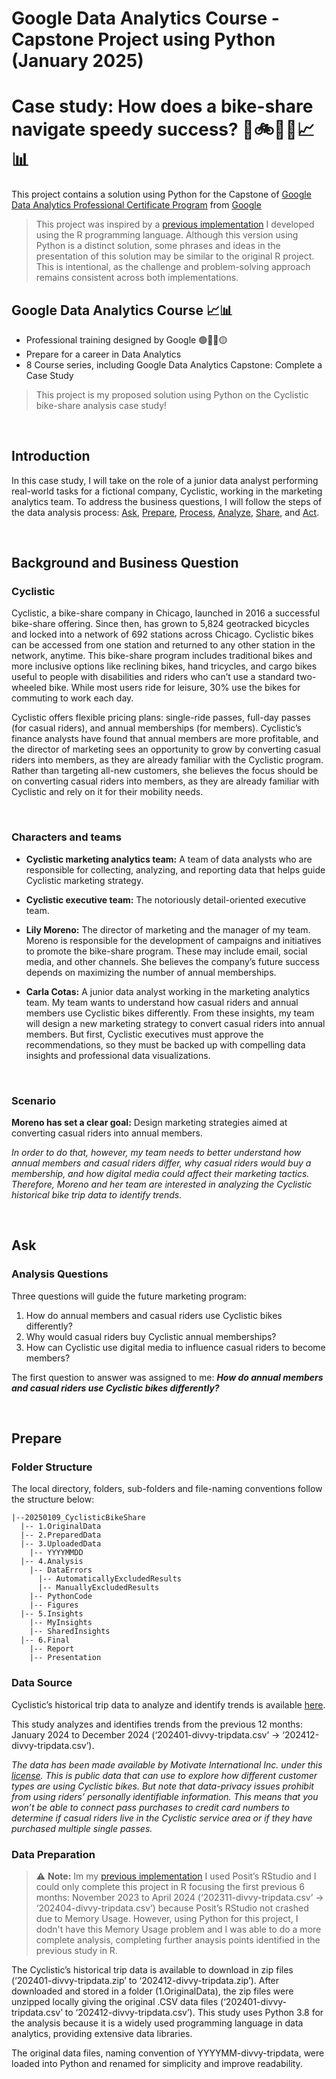 # Google Data Analytics Course - Capstone Project using Python (January 2025)
# Case study: How does a bike-share navigate speedy success?  🚴🚲👩‍💻📈📊

This project contains a solution using Python for the Capstone of [Google Data Analytics Professional Certificate Program](https://www.coursera.org/professional-certificates/google-data-analytics) from [Google](https://www.coursera.org/google-career-certificates) 

> This project was inspired by a [previous implementation](https://github.com/carlacotas/google-data-analytics-capstone-case-study-trackA-cyclistic) I developed using the R programming language. Although this version using Python is a distinct solution, some phrases and ideas in the presentation of this solution may be similar to the original R project. This is intentional, as the challenge and problem-solving approach remains consistent across both implementations.

## Google Data Analytics Course 📈📊 

- Professional training designed by Google 🟢🔵🔴🟡
- Prepare for a career in Data Analytics
- 8 Course series, including Google Data Analytics Capstone: Complete a Case Study

> This project is my proposed solution using Python on the Cyclistic bike-share analysis case study! 

<br/>

## Introduction 

In this case study, I will take on the role of a junior data analyst performing real-world tasks for a fictional company, Cyclistic, working in the marketing analytics team. To address the business questions, I will follow the steps of the data analysis process: [Ask](#ask), [Prepare](#prepare), [Process](#process), [Analyze](#analyze), [Share](#share), and [Act](#act).

<br/>


## Background and Business Question

### Cyclistic

Cyclistic, a bike-share company in Chicago, launched in 2016 a successful bike-share offering. Since then, has grown to 5,824 geotracked bicycles and locked into a network of 692 stations across Chicago. Cyclistic bikes can be accessed from one station and returned to any other station in the network, anytime. This bike-share program includes traditional bikes and more inclusive options like reclining bikes, hand tricycles, and cargo bikes useful to people with disabilities and riders who can’t use a standard two-wheeled bike. While most users ride for leisure, 30% use the bikes for commuting to work each day.

Cyclistic offers flexible pricing plans: single-ride passes, full-day passes (for casual riders), and annual memberships (for members). Cyclistic’s finance analysts have found that annual members are more profitable, and the director of marketing sees an opportunity to grow by converting casual riders into members, as they are already familiar with the Cyclistic program. Rather than targeting all-new customers, she believes the focus should be on converting casual riders into members, as they are already familiar with Cyclistic and rely on it for their mobility needs.

<br/>

### Characters and teams

- **Cyclistic marketing analytics team:** A team of data analysts who are responsible for collecting, analyzing, and reporting data that helps guide Cyclistic marketing strategy.

- **Cyclistic executive team:** The notoriously detail-oriented executive team.

- **Lily Moreno:** The director of marketing and the manager of my team. Moreno is responsible for the development of campaigns and initiatives to promote the bike-share program. These may include email, social media, and other channels. She believes the company’s future success depends on maximizing the number of annual memberships.

- **Carla Cotas:** A junior data analyst working in the marketing analytics team. My team wants to understand how casual riders and annual members use Cyclistic bikes differently. From these insights, my team will design a new marketing strategy to convert casual riders into annual members. But first, Cyclistic executives must approve the recommendations, so they must be backed up with compelling data insights and professional data visualizations. 

<br/>

### Scenario 

**Moreno has set a clear goal:** Design marketing strategies aimed at converting casual riders into annual members.

*In order to do that, however, my team needs to better understand how annual members and casual riders differ, why casual riders would buy a membership, and how digital media could affect their marketing tactics. Therefore, Moreno and her team are interested in analyzing the Cyclistic historical bike trip data to identify trends.*

<br/>

## Ask 

### Analysis Questions

Three questions will guide the future marketing program:
1. How do annual members and casual riders use Cyclistic bikes differently?
2. Why would casual riders buy Cyclistic annual memberships?
3. How can Cyclistic use digital media to influence casual riders to become members?

The first question to answer was assigned to me: **_How do annual members and casual
riders use Cyclistic bikes differently?_**

<br/>

## Prepare

### Folder Structure

The local directory, folders, sub-folders and file-naming conventions follow the structure below:

```
|--20250109_CyclisticBikeShare
  |-- 1.OriginalData
  |-- 2.PreparedData
  |-- 3.UploadedData
    |-- YYYYMMDD
  |-- 4.Analysis
    |-- DataErrors
      |-- AutomaticallyExcludedResults
      |-- ManuallyExcludedResults
    |-- PythonCode
    |-- Figures
  |-- 5.Insights
    |-- MyInsights
    |-- SharedInsights
  |-- 6.Final
    |-- Report
    |-- Presentation
```


### Data Source

Cyclistic’s historical trip data to analyze and identify trends is available [here](https://divvy-tripdata.s3.amazonaws.com/index.html).

This study analyzes and identifies trends from the previous 12 months: January 2024 to December 2024 (‘202401-divvy-tripdata.csv’ → ‘202412-divvy-tripdata.csv’).

*The data has been made available by Motivate International Inc. under this [license](https://divvybikes.com/data-license-agreement). This is public data that can use to explore how different customer types are using Cyclistic bikes. But note that data-privacy issues prohibit from using riders’ personally identifiable information. This means that you won’t be able to connect pass purchases to credit card numbers to determine if casual riders live in the Cyclistic service area or if they have purchased multiple single passes.*

### Data Preparation

> ⚠️ **Note:** Im my [previous implementation](https://github.com/carlacotas/google-data-analytics-capstone-case-study-trackA-cyclistic) I used Posit’s RStudio and I could only complete this project in R focusing the first previous 6 months: November 2023 to April 2024 (‘202311-divvy-tripdata.csv’ → ‘202404-divvy-tripdata.csv’) because Posit’s RStudio not crashed due to Memory Usage. However, using Python for this project, I dodn't have this Memory Usage problem and I was able to do a more complete analysis, completing further anaysis points identified in the previous study in R. 

The Cyclistic’s historical trip data is available to download in zip files (‘202401-divvy-tripdata.zip’ to ‘202412-divvy-tripdata.zip’). After downloaded and stored in a folder (1.OriginalData), the zip files were unzipped locally giving the original .CSV data files (‘202401-divvy-tripdata.csv’ to ‘202412-divvy-tripdata.csv’). This study uses Python 3.8 for the analysis because it is a widely used programming language in data analytics, providing extensive data libraries.

The original data files, naming convention of YYYYMM-divvy-tripdata, were loaded into Python and renamed for simplicity and improve readability.
